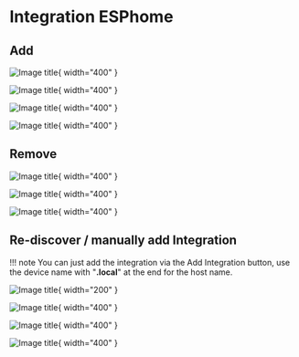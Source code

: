 # Integration ESPhome

## Add

![Image title](Images/2022-10-16_15-46-51-avyla.png){ width="400" }

![Image title](Images/2022-10-16_15-47-32-cw0c2.png){ width="400" }

![Image title](Images/2022-10-16_15-48-49-xu19v.png){ width="400" }

![Image title](Images/2022-10-16_15-48-59-zcllj.png){ width="400" }

## Remove

![Image title](Images/2022-10-09_10-37-27-cxinb.png){ width="400" }

![Image title](Images/2022-10-09_10-37-50-vrpgj.png){ width="400" }

![Image title](Images/2022-10-09_10-38-01-s5rqk.png){ width="400" }


## Re-discover / manually add Integration

!!! note
    You can just add the integration via the Add Integration button, use the device name with "**.local**" at the end for the host name.

![Image title](Images/2022-10-16_16-37-09-3zcj6.png){ width="200" }

![Image title](Images/2022-10-16_16-37-25-ckv2i.png){ width="400" }

![Image title](Images/2022-10-16_16-33-14-5rq5p.png){ width="400" }

![Image title](Images/2022-10-16_16-33-28-1x9dq.png){ width="400" }
